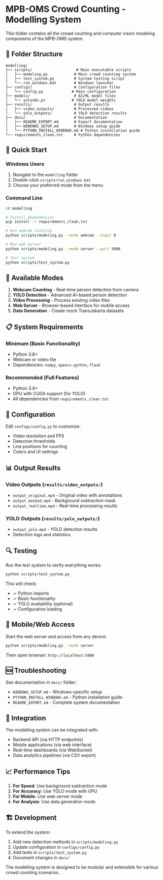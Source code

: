 # MPB-OMS Crowd Counting - Modelling System

This folder contains all the crowd counting and computer vision modeling components of the MPB-OMS system.

## 📁 Folder Structure

```
modelling/
├── scripts/                    # Main executable scripts
│   ├── modeling.py            # Main crowd counting system
│   ├── test_system.py         # System testing script
│   └── run_windows.bat        # Windows launcher
├── configs/                   # Configuration files
│   └── config.py             # Main configuration
├── models/                    # AI/ML model files
│   └── yolov8n.pt            # YOLO model weights
├── results/                   # Output results
│   ├── video_outputs/         # Processed videos
│   └── yolo_outputs/          # YOLO detection results
├── docs/                      # Documentation
│   ├── README_EXPORT.md       # Export documentation
│   ├── WINDOWS_SETUP.md       # Windows setup guide
│   └── PYTHON_INSTALL_WINDOWS.md # Python installation guide
└── requirements_clean.txt     # Python dependencies
```

## 🚀 Quick Start

### Windows Users
1. Navigate to the `modelling` folder
2. Double-click `scripts/run_windows.bat`
3. Choose your preferred mode from the menu

### Command Line
```bash
cd modelling

# Install dependencies
pip install -r requirements_clean.txt

# Run webcam counting
python scripts/modeling.py --mode webcam --input 0

# Run web server
python scripts/modeling.py --mode server --port 5000

# Test system
python scripts/test_system.py
```

## 🎯 Available Modes

1. **Webcam Counting** - Real-time person detection from camera
2. **YOLO Detection** - Advanced AI-based person detection
3. **Video Processing** - Process existing video files
4. **Web Server** - Browser-based interface for mobile access
5. **Data Generation** - Create mock TransJakarta datasets

## 📋 System Requirements

### Minimum (Basic Functionality)
- Python 3.8+
- Webcam or video file
- Dependencies: `numpy`, `opencv-python`, `flask`

### Recommended (Full Features)
- Python 3.9+
- GPU with CUDA support (for YOLO)
- All dependencies from `requirements_clean.txt`

## 🔧 Configuration

Edit `configs/config.py` to customize:
- Video resolution and FPS
- Detection thresholds
- Line positions for counting
- Colors and UI settings

## 📊 Output Results

### Video Outputs (`results/video_outputs/`)
- `output_original.mp4` - Original video with annotations
- `output_masked.mp4` - Background subtraction mask
- `output_realtime.mp4` - Real-time processing results

### YOLO Outputs (`results/yolo_outputs/`)
- `output_yolo.mp4` - YOLO detection results
- Detection logs and statistics

## 🔍 Testing

Run the test system to verify everything works:
```bash
python scripts/test_system.py
```

This will check:
- ✓ Python imports
- ✓ Basic functionality
- ✓ YOLO availability (optional)
- ✓ Configuration loading

## 📱 Mobile/Web Access

Start the web server and access from any device:
```bash
python scripts/modeling.py --mode server
```

Then open browser: `http://localhost:5000`

## 🆘 Troubleshooting

See documentation in `docs/` folder:
- `WINDOWS_SETUP.md` - Windows-specific setup
- `PYTHON_INSTALL_WINDOWS.md` - Python installation guide
- `README_EXPORT.md` - Complete system documentation

## 🔗 Integration

The modelling system can be integrated with:
- Backend API (via HTTP endpoints)
- Mobile applications (via web interface)
- Real-time dashboards (via WebSocket)
- Data analytics pipelines (via CSV export)

## 📈 Performance Tips

1. **For Speed**: Use background subtraction mode
2. **For Accuracy**: Use YOLO mode with GPU
3. **For Mobile**: Use web server mode
4. **For Analysis**: Use data generation mode

## 🏗️ Development

To extend the system:
1. Add new detection methods in `scripts/modeling.py`
2. Update configuration in `configs/config.py`
3. Add tests in `scripts/test_system.py`
4. Document changes in `docs/`

The modelling system is designed to be modular and extensible for various crowd counting scenarios.
